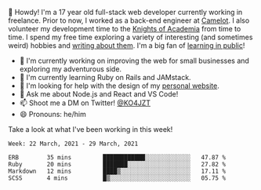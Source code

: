 👋 Howdy! I'm a 17 year old full-stack web developer currently working in freelance. Prior to now, I worked as a back-end engineer at [Camelot](https://camelot.fm). I also volunteer my development time to the [Knights of Academia](https://knightsofacademia.org) from time to time. I spend my free time exploring a variety of interesting (and sometimes weird) hobbies and [writing about them](https://ko4jzt.tech). I'm a big fan of [learning in public](https://github.com/ko4jzt/digital-garden)!

* 🔭 I'm currently working on improving the web for small businesses and exploring my adventurous side.
* 🌱 I'm currently learning Ruby on Rails and JAMstack.
* 🤔 I'm looking for help with the design of my [personal website](https://ko4jzt.tech).
* 💬 Ask me about Node.js and React and VS Code!
* 📫 Shoot me a DM on Twitter! [@KO4JZT](https://twitter.com/ko4jzt)
* 😄 Pronouns: he/him

Take a look at what I've been working in this week!

<!--START_SECTION:waka-->
```text
Week: 22 March, 2021 - 29 March, 2021

ERB        35 mins         ████████████░░░░░░░░░░░░░   47.87 % 
Ruby       20 mins         ███████░░░░░░░░░░░░░░░░░░   27.82 % 
Markdown   12 mins         ████▒░░░░░░░░░░░░░░░░░░░░   17.11 % 
SCSS       4 mins          █▒░░░░░░░░░░░░░░░░░░░░░░░   05.75 % 
```
<!--END_SECTION:waka-->
